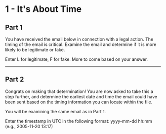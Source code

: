 # 1 - It's About Time

## Part 1

You have received the email below in connection with a legal action. The timing of the email is critical. Examine the email and determine if it is more likely to be legitimate or fake.

Enter L for legitimate, F for fake. More to come based on your answer.

---

## Part 2

Congrats on making that determination! You are now asked to take this a step further, and determine the earliest date and time the email could have been sent based on the timing information you can locate within the file.

You will be examining the same email as in Part 1.

Enter the timestamp in UTC in the following format: yyyy-mm-dd hh:mm (e.g., 2005-11-20 13:17)

